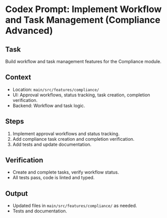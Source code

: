 # Codex Prompt: Implement Workflow and Task Management (Compliance Advanced)

## Task
Build workflow and task management features for the Compliance module.

## Context
- Location: `main/src/features/compliance/`
- UI: Approval workflows, status tracking, task creation, completion verification.
- Backend: Workflow and task logic.

## Steps
1. Implement approval workflows and status tracking.
2. Add compliance task creation and completion verification.
3. Add tests and update documentation.

## Verification
- Create and complete tasks, verify workflow status.
- All tests pass, code is linted and typed.

## Output
- Updated files in `main/src/features/compliance/` as needed.
- Tests and documentation.
